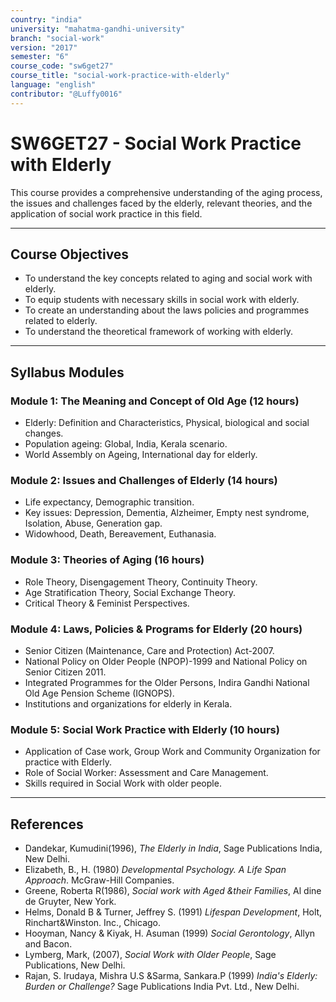 ```yaml
---
country: "india"
university: "mahatma-gandhi-university"
branch: "social-work"
version: "2017"
semester: "6"
course_code: "sw6get27"
course_title: "social-work-practice-with-elderly"
language: "english"
contributor: "@Luffy0016"
---
```

# SW6GET27 - Social Work Practice with Elderly

This course provides a comprehensive understanding of the aging process, the issues and challenges faced by the elderly, relevant theories, and the application of social work practice in this field.

---
## Course Objectives

* To understand the key concepts related to aging and social work with elderly.
* To equip students with necessary skills in social work with elderly.
* To create an understanding about the laws policies and programmes related to elderly.
* To understand the theoretical framework of working with elderly.

---
## Syllabus Modules

### Module 1: The Meaning and Concept of Old Age (12 hours)
* Elderly: Definition and Characteristics, Physical, biological and social changes.
* Population ageing: Global, India, Kerala scenario.
* World Assembly on Ageing, International day for elderly.

### Module 2: Issues and Challenges of Elderly (14 hours)
* Life expectancy, Demographic transition.
* Key issues: Depression, Dementia, Alzheimer, Empty nest syndrome, Isolation, Abuse, Generation gap.
* Widowhood, Death, Bereavement, Euthanasia.

### Module 3: Theories of Aging (16 hours)
* Role Theory, Disengagement Theory, Continuity Theory.
* Age Stratification Theory, Social Exchange Theory.
* Critical Theory & Feminist Perspectives.

### Module 4: Laws, Policies & Programs for Elderly (20 hours)
* Senior Citizen (Maintenance, Care and Protection) Act-2007.
* National Policy on Older People (NPOP)-1999 and National Policy on Senior Citizen 2011.
* Integrated Programmes for the Older Persons, Indira Gandhi National Old Age Pension Scheme (IGNOPS).
* Institutions and organizations for elderly in Kerala.

### Module 5: Social Work Practice with Elderly (10 hours)
* Application of Case work, Group Work and Community Organization for practice with Elderly.
* Role of Social Worker: Assessment and Care Management.
* Skills required in Social Work with older people.

---
## References
* Dandekar, Kumudini(1996), *The Elderly in India*, Sage Publications India, New Delhi.
* Elizabeth, B., H. (1980) *Developmental Psychology. A Life Span Approach*. McGraw-Hill Companies.
* Greene, Roberta R(1986), *Social work with Aged &their Families*, Al dine de Gruyter, New York.
* Helms, Donald B & Turner, Jeffrey S. (1991) *Lifespan Development*, Holt, Rinchart&Winston. Inc., Chicago.
* Hooyman, Nancy & Kiyak, H. Asuman (1999) *Social Gerontology*, Allyn and Bacon.
* Lymberg, Mark, (2007), *Social Work with Older People*, Sage Publications, New Delhi.
* Rajan, S. Irudaya, Mishra U.S &Sarma, Sankara.P (1999) *India's Elderly: Burden or Challenge?* Sage Publications India Pvt. Ltd., New Delhi.